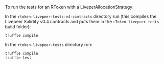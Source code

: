 To run the tests for an RToken with a LiveperAllocationStrategy:

In the `rtoken-livepeer-tests-v4-contracts` directory run (this compiles the Livepeer Solidity v0.4 contracts and puts
 them in the `rToken-livepeer-tests` build folder):  
```
truffle compile
```
In the `rtoken-livepeer-tests` directory run:  
```
truffle compile
truffle test
```
